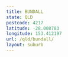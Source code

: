 ```yaml
---
title: BUNDALL
state: QLD
postcode: 4217
latitude: -28.008783
longitude: 153.412197
url: /qld/bundall/
layout: suburb
---
```

